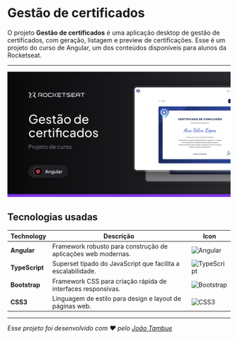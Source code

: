 # Gestão de certificados

O projeto **Gestão de certificados** é uma aplicação desktop de gestão de certificados, com geração, listagem e preview de certificações.
Esse é um projeto do curso de Angular, um dos conteúdos disponíveis para alunos da Rocketseat.

---

![App Screenshot](./public/Thumbnail.png)

## Tecnologias usadas

| Technology     | Descrição                                                     | Icon                                                                                       |
| -------------- | ------------------------------------------------------------- | ------------------------------------------------------------------------------------------ |
| **Angular**    | Framework robusto para construção de aplicações web modernas. | ![Angular](https://img.shields.io/badge/-Angular-05122A?style=flat\&logo=angular)          |
| **TypeScript** | Superset tipado do JavaScript que facilita a escalabilidade.  | ![TypeScript](https://img.shields.io/badge/-TypeScript-05122A?style=flat\&logo=typescript) |
| **Bootstrap**  | Framework CSS para criação rápida de interfaces responsivas.  | ![Bootstrap](https://img.shields.io/badge/-Bootstrap-05122A?style=flat\&logo=bootstrap)    |
| **CSS3**       | Linguagem de estilo para design e layout de páginas web.      | ![CSS3](https://img.shields.io/badge/-CSS3-05122A?style=flat\&logo=css3)                   |

___

_Esse projeto foi desenvolvido com ❤ pelo [João Tambue](https://github.com/joao-tambue)_
